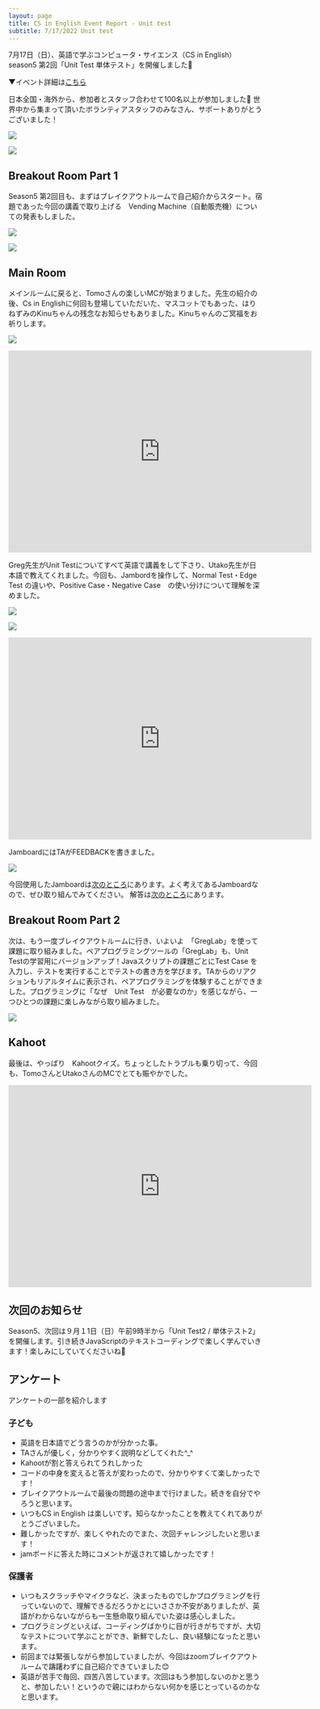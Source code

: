 ```yaml
---
layout: page
title: CS in English Event Report - Unit test
subtitle: 7/17/2022 Unit test
---
```


7月17日（日）、英語で学ぶコンピュータ・サイエンス（CS in English）season5 第2回「Unit Test 単体テスト」を開催しました🎉

▼イベント詳細は[こちら](https://kidscodeclub.jp/csinenglish_20220717/)


日本全国・海外から、参加者とスタッフ合わせて100名以上が参加しました🎉
世界中から集まって頂いたボランティアスタッフのみなさん、サポートありがとうございました！

![](/img/2022-07-17/map1.png)

![](/img/2022-07-17/map2.png)

## Breakout Room Part 1

Season5 第2回目も、まずはブレイクアウトルームで自己紹介からスタート。宿題であった今回の講義で取り上げる　Vending Machine（自動販売機）についての発表もしました。

![](/img/2022-07-17/homework.png)

![](/img/2022-07-17/vend1.png)

## Main Room

メインルームに戻ると、Tomoさんの楽しいMCが始まりました。先生の紹介の後、Cs in Englishに何回も登場していただいた、マスコットでもあった、はりねずみのKinuちゃんの残念なお知らせもありました。Kinuちゃんのご冥福をお祈りします。

![](/img/2022-07-17/kinu.jpg)

<iframe width="600" height="400" src="https://www.youtube.com/embed/Y2v-5IVKU2c" title="YouTube video player" frameborder="0" allow="accelerometer; autoplay; clipboard-write; encrypted-media; gyroscope; picture-in-picture" allowfullscreen></iframe>


Greg先生がUnit Testについてすべて英語で講義をして下さり、Utako先生が日本語で教えてくれました。今回も、Jambordを操作して、Normal Test・Edge Test の違いや、Positive Case・Negative Case　の使い分けについて理解を深めました。

![](/img/2022-07-17/testtype.jpg)

![](/img/2022-07-17/edge.jpg)


<iframe width="600" height="400" src="https://www.youtube.com/embed/6eCGxDodLUM" title="YouTube video player" frameborder="0" allow="accelerometer; autoplay; clipboard-write; encrypted-media; gyroscope; picture-in-picture" allowfullscreen></iframe>

JamboardにはTAがFEEDBACKを書きました。

![](/img/2022-07-17/JamboardTA.png)

今回使用したJamboardは[次のところ](https://jamboard.google.com/d/1FRC3PgyBssonUZc0EGGW0Dr0739kEvJ7FcMEhVYWmMk/viewer?f=0)にあります。よく考えてあるJamboardなので、ぜひ取り組んでみてください。 解答は[次のところ](https://jamboard.google.com/d/1QUCUm1oS2HQXm4VnxV1vvP_IEEnR9Q6U4hSG_XwMqqU/edit?usp=sharing)にあります。

## Breakout Room Part 2

次は、もう一度ブレイクアウトルームに行き、いよいよ　「GregLab」を使って課題に取り組みました。ペアプログラミングツールの「GregLab」も、Unit Testの学習用にバージョンアップ！Javaスクリプトの課題ごとにTest Case を入力し、テストを実行することでテストの書き方を学びます。TAからのリアクションもリアルタイムに表示され、ペアプログラミングを体験することができました。プログラミングに「なぜ　Unit Test　が必要なのか」を感じながら、一つひとつの課題に楽しみながら取り組みました。

![](/img/2022-07-17/GregLab1.jpg)

## Kahoot

最後は、やっぱり　Kahootクイズ。ちょっとしたトラブルも乗り切って、今回も、TomoさんとUtakoさんのMCでとても賑やかでした。

<iframe width="600" height="400" src="https://www.youtube.com/embed/j6udUv2tmAA" title="YouTube video player" frameborder="0" allow="accelerometer; autoplay; clipboard-write; encrypted-media; gyroscope; picture-in-picture" allowfullscreen></iframe>

## 次回のお知らせ

Season5、次回は９月１1日（日）午前9時半から「Unit Test2 / 単体テスト2」を開催します。引き続きJavaScriptのテキストコーディングで楽しく学んでいきます！楽しみにしていてくださいね🥰

## アンケート

アンケートの一部を紹介します

### 子ども

- 英語を日本語でどう言うのかが分かった事。
- TAさんが優しく，分かりやすく説明などしてくれた^_^
- Kahootが割と答えられてうれしかった
- コードの中身を変えると答えが変わったので、分かりやすくて楽しかったです！
- ブレイクアウトルームで最後の問題の途中まで行けました。続きを自分でやろうと思います。
- いつもCS in English は楽しいです。知らなかったことを教えてくれてありがとうございました。
- 難しかったですが、楽しくやれたのでまた、次回チャレンジしたいと思います！
- jamボードに答えた時にコメントが返されて嬉しかったです！

### 保護者

- いつもスクラッチやマイクラなど、決まったものでしかプログラミングを行っていないので、理解できるだろうかとにいささか不安がありましたが、英語がわからないながらも一生懸命取り組んでいた姿は感心しました。
- プログラミングといえば、コーディングばかりに目が行きがちですが、大切なテストについて学ぶことができ、新鮮でしたし、良い経験になったと思います。
- 前回までは緊張しながら参加していましたが、今回はzoomブレイクアウトルームで躊躇わずに自己紹介できていました😊
- 英語が苦手で毎回、四苦八苦しています。次回はもう参加しないのかと思うと、参加したい！というので親にはわからない何かを感じとっているのかなと思います。

